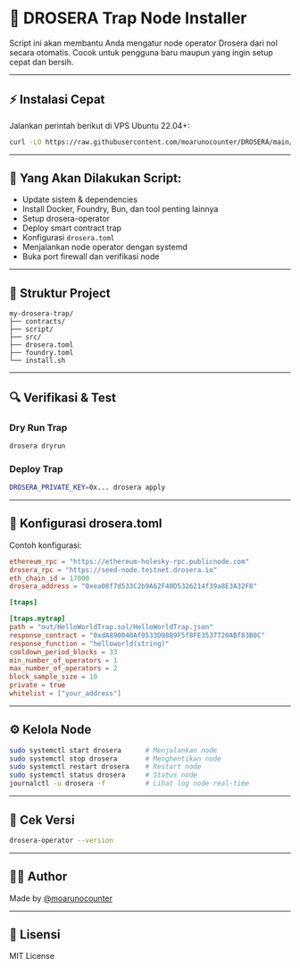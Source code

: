 # 🚀 DROSERA Trap Node Installer

Script ini akan membantu Anda mengatur node operator Drosera dari nol secara otomatis. Cocok untuk pengguna baru maupun yang ingin setup cepat dan bersih.

---

## ⚡ Instalasi Cepat

Jalankan perintah berikut di VPS Ubuntu 22.04+:

```bash
curl -LO https://raw.githubusercontent.com/moarunocounter/DROSERA/main/drosera.sh && chmod +x drosera.sh && ./drosera.sh

```

---

## 🔧 Yang Akan Dilakukan Script:

- Update sistem & dependencies
- Install Docker, Foundry, Bun, dan tool penting lainnya
- Setup drosera-operator
- Deploy smart contract trap
- Konfigurasi `drosera.toml`
- Menjalankan node operator dengan systemd
- Buka port firewall dan verifikasi node

---

## 📂 Struktur Project

```
my-drosera-trap/
├── contracts/
├── script/
├── src/
├── drosera.toml
├── foundry.toml
└── install.sh
```

---

## 🔍 Verifikasi & Test

### Dry Run Trap
```bash
drosera dryrun
```

### Deploy Trap
```bash
DROSERA_PRIVATE_KEY=0x... drosera apply
```

---

## 🧠 Konfigurasi drosera.toml

Contoh konfigurasi:

```toml
ethereum_rpc = "https://ethereum-holesky-rpc.publicnode.com"
drosera_rpc = "https://seed-node.testnet.drosera.io"
eth_chain_id = 17000
drosera_address = "0xea08f7d533C2b9A62F40D5326214f39a8E3A32F8"

[traps]

[traps.mytrap]
path = "out/HelloWorldTrap.sol/HelloWorldTrap.json"
response_contract = "0xdA890040Af0533D98B9F5f8FE3537720ABf83B0C"
response_function = "helloworld(string)"
cooldown_period_blocks = 33
min_number_of_operators = 1
max_number_of_operators = 2
block_sample_size = 10
private = true
whitelist = ["your_address"]
```

---

## ⚙️ Kelola Node

```bash
sudo systemctl start drosera      # Menjalankan node
sudo systemctl stop drosera       # Menghentikan node
sudo systemctl restart drosera    # Restart node
sudo systemctl status drosera     # Status node
journalctl -u drosera -f          # Lihat log node real-time
```

---

## 🧪 Cek Versi

```bash
drosera-operator --version
```

---

## 👨‍💻 Author

Made by [@moarunocounter](https://github.com/moarunocounter)

---

## 📜 Lisensi

MIT License
